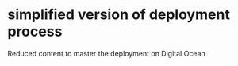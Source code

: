 # simplified version of deployment process

Reduced content to master the deployment on Digital Ocean
